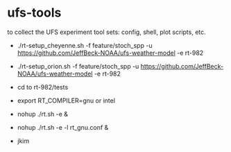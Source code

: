 # ufs-tools
to collect the UFS experiment tool sets: config, shell, plot scripts, etc.

* ./rt-setup_cheyenne.sh -f feature/stoch_spp -u https://github.com/JeffBeck-NOAA/ufs-weather-model -e rt-982

* ./rt-setup_orion.sh -f feature/stoch_spp -u https://github.com/JeffBeck-NOAA/ufs-weather-model -e rt-982

* cd to rt-982/tests

* export RT_COMPILER=gnu or intel

* nohup ./rt.sh -e &

* nohup ./rt.sh -e -l rt_gnu.conf &

* jkim
